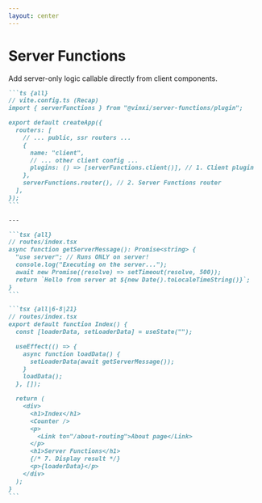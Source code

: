 ```yaml
---
layout: center
---
```


# Server Functions

Add server-only logic callable directly from client components.

````md magic-move
```ts {all}
// vite.config.ts (Recap)
import { serverFunctions } from "@vinxi/server-functions/plugin";

export default createApp({
  routers: [
    // ... public, ssr routers ...
    {
      name: "client",
      // ... other client config ...
      plugins: () => [serverFunctions.client()], // 1. Client plugin
    },
    serverFunctions.router(), // 2. Server Functions router
  ],
});
```

---

```tsx {all}
// routes/index.tsx
async function getServerMessage(): Promise<string> {
  "use server"; // Runs ONLY on server!
  console.log("Executing on the server...");
  await new Promise((resolve) => setTimeout(resolve, 500));
  return `Hello from server at ${new Date().toLocaleTimeString()}`;
}
```

```tsx {all|6-8|21}
// routes/index.tsx
export default function Index() {
  const [loaderData, setLoaderData] = useState("");

  useEffect(() => {
    async function loadData() {
      setLoaderData(await getServerMessage());
    }
    loadData();
  }, []);

  return (
    <div>
      <h1>Index</h1>
      <Counter />
      <p>
        <Link to="/about-routing">About page</Link>
      </p>
      <h1>Server Functions</h1>
      {/* 7. Display result */}
      <p>{loaderData}</p>
    </div>
  );
}
```
````

<!--

Server Functions allow calling server-only code from the client seamlessly. First, ensure the config is correct (recap from previous steps): Add `@vinxi/server-functions` dependency, add the `client()` plugin to the `client` router, and add `serverFunctions.router()` to the main router list in `vite.config.ts`.

[click] We define a simple server function that returns a greeting with the current time. It's important to add "use server" at the top of the function body, so that it's executed on the server.

[click] On the client-side, in the fame file

[click] We can simply call the `getServerMessage` function inside useEffect

[click] and display its result. This is how you use Server Functions to fetch data from the server without leaving the client-side code.



-->
